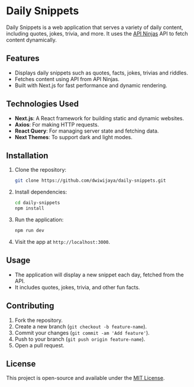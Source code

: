 # Daily Snippets

Daily Snippets is a web application that serves a variety of daily content, including quotes, jokes, trivia, and more. It uses the [API Ninjas](https://api.api-ninjas.com) API to fetch content dynamically.

## Features

- Displays daily snippets such as quotes, facts, jokes, trivias and riddles.
- Fetches content using API from API Ninjas.
- Built with Next.js for fast performance and dynamic rendering.

## Technologies Used

- **Next.js**: A React framework for building static and dynamic websites.
- **Axios**: For making HTTP requests.
- **React Query**: For managing server state and fetching data.
- **Next Themes**: To support dark and light modes.

## Installation

1. Clone the repository:
   ```bash
   git clone https://github.com/dwiwijaya/daily-snippets.git
   ```

2. Install dependencies:
   ```bash
   cd daily-snippets
   npm install
   ```

3. Run the application:
   ```bash
   npm run dev
   ```

4. Visit the app at `http://localhost:3000`.

## Usage

- The application will display a new snippet each day, fetched from the API.
- It includes quotes, jokes, trivia, and other fun facts.

## Contributing

1. Fork the repository.
2. Create a new branch (`git checkout -b feature-name`).
3. Commit your changes (`git commit -am 'Add feature'`).
4. Push to your branch (`git push origin feature-name`).
5. Open a pull request.

## License

This project is open-source and available under the [MIT License](LICENSE).
